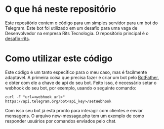 # O que há neste repositório
Este repositório contem o código para um simples servidor para um bot do Telegram.
Este bot foi utilizado em um desafio para uma vaga de Desenvolvedor na empresa Rits Tecnologia.
O repositório principal é o [desafio-rits](https://github.com/daniel-san/desafio-rits).

# Como utilizar este código
Este código é um tanto específico para o meu caso, mas é facilmente adaptável.
A primeira coisa que precisa fazer é criar um bot pelo [BotFather](https://telegram.me/botfather), 
e obter com ele a chave de api do seu bot.
Feito isso, é necessário setar o webhook do seu bot, por exemplo, usando o seguinte comando:
```
curl -F "url=<webhook_url>" https://api.telegram.org/bot<api_key>/setWebhook
```
Com isso seu bot já está pronto para interagir com clientes e enviar mensagens.
O arquivo new-message.php tem um exemplo de como responder usuários por comandos enviados pelo chat.
